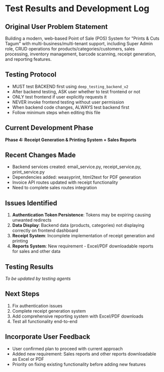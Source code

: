 # Test Results and Development Log

## Original User Problem Statement
Building a modern, web-based Point of Sale (POS) System for "Prints & Cuts Tagum" with multi-business/multi-tenant support, including Super Admin role, CRUD operations for products/categories/customers, sales processing, inventory management, barcode scanning, receipt generation, and reporting features.

## Testing Protocol
- MUST test BACKEND first using `deep_testing_backend_v2`
- After backend testing, ASK user whether to test frontend or not
- ONLY test frontend if user explicitly requests it
- NEVER invoke frontend testing without user permission
- When backend code changes, ALWAYS test backend first
- Follow minimum steps when editing this file

## Current Development Phase
**Phase 4: Receipt Generation & Printing System + Sales Reports**

## Recent Changes Made
- Backend services created: email_service.py, receipt_service.py, print_service.py
- Dependencies added: weasyprint, html2text for PDF generation
- Invoice API routes updated with receipt functionality
- Need to complete sales routes integration

## Issues Identified
1. **Authentication Token Persistence**: Tokens may be expiring causing unwanted redirects
2. **Data Display**: Backend data (products, categories) not displaying correctly on frontend dashboard
3. **Receipt System**: Incomplete implementation of receipt generation and printing
4. **Reports System**: New requirement - Excel/PDF downloadable reports for sales and other data

## Testing Results
*To be updated by testing agents*

## Next Steps
1. Fix authentication issues
2. Complete receipt generation system
3. Add comprehensive reporting system with Excel/PDF downloads
4. Test all functionality end-to-end

## Incorporate User Feedback
- User confirmed plan to proceed with current approach
- Added new requirement: Sales reports and other reports downloadable as Excel or PDF
- Priority on fixing existing functionality before adding new features